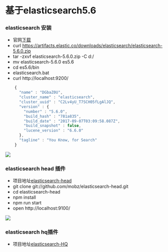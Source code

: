 # 基于elasticsearch5.6 #

### elasticsearch 安装 ###
* 官网[下载](https://www.elastic.co/downloads/elasticsearch)
* curl https://artifacts.elastic.co/downloads/elasticsearch/elasticsearch-5.6.0.zip
* tar -zxvf elasticsearch-5.6.0.zip -C d:/
* mv elasticsearch-5.6.0 es5.6
* cd es5.6/bin
* elasticsearch.bat
* curl http://localhost:9200/

```JavaScript
    {
      "name" : "DGbaZ0U",
      "cluster_name" : "elasticsearch",
      "cluster_uuid" : "C2Lv4yU_T7SCH05fLgAlJQ",
      "version" : {
        "number" : "5.6.0",
        "build_hash" : "781a835",
        "build_date" : "2017-09-07T03:09:58.087Z",
        "build_snapshot" : false,
        "lucene_version" : "6.6.0"
      },
      "tagline" : "You Know, for Search"
    }
```

![](https://github.com/scalad/Elasticsearch/blob/master/doc/image/elasticsearch.png)

### elasticsearch head 插件 ###
* 项目地址[elasticsearch-head](https://github.com/mobz/elasticsearch-head)
* git clone git://github.com/mobz/elasticsearch-head.git
* cd elasticsearch-head
* npm install
* npm run start
* open http://localhost:9100/

![](https://github.com/scalad/Elasticsearch/blob/master/doc/image/head.png)

### elasticsearch hq插件 ###
* 项目地址[elasticsearch-HQ](https://github.com/royrusso/elasticsearch-HQ)
